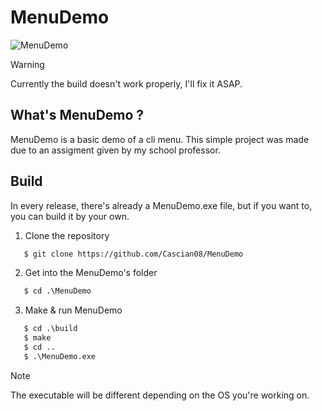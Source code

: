 # MenuDemo
![MenuDemo](https://i.imgur.com/epgcVno.png)


> [!WARNING]
> Currently the build doesn't work properly, I'll fix it ASAP.
## What's MenuDemo ?
MenuDemo is a basic demo of a cli menu. 
This simple project was made due to an assigment given by my school professor.

## Build
In every release, there's already a MenuDemo.exe file, but if you want to, you can build it by your own.

 1. Clone the repository
```markdown
   $ git clone https://github.com/Cascian08/MenuDemo
``` 
 2. Get into the MenuDemo's folder
```markdown
   $ cd .\MenuDemo
```
 3. Make & run MenuDemo
```markdown
   $ cd .\build
   $ make
   $ cd ..
   $ .\MenuDemo.exe
```
> [!NOTE]	
> The executable will be different depending on the OS you're working on.
